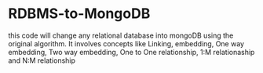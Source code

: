 # RDBMS-to-MongoDB
this code will change any relational database into mongoDB using the original algorithm. It involves concepts like Linking, embedding, One way embedding, Two way embedding, One to One relationship, 1:M relationaship and N:M relationship
